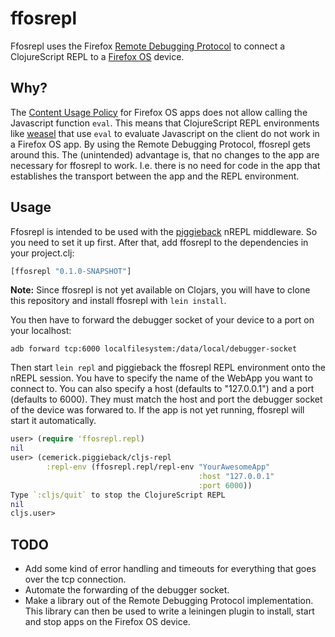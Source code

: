 # ffosrepl

Ffosrepl uses the Firefox [Remote Debugging Protocol][rdb] to connect a
ClojureScript REPL to a [Firefox OS][ffos] device.

## Why?

The [Content Usage Policy][csp] for Firefox OS apps does not allow calling the
Javascript function `eval`. This means that ClojureScript REPL environments like
[weasel][weasel] that use `eval` to evaluate Javascript on the client do not
work in a Firefox OS app. By using the Remote Debugging Protocol, ffosrepl gets
around this. The (unintended) advantage is, that no changes to the app are
necessary for ffosrepl to work. I.e. there is no need for code in the app that
establishes the transport between the app and the REPL environment.

## Usage

Ffosrepl is intended to be used with the [piggieback][piggieback] nREPL
middleware. So you need to set it up first. After that, add ffosrepl to the
dependencies in your project.clj:

```clojure
[ffosrepl "0.1.0-SNAPSHOT"]
```

__Note:__ Since ffosrepl is not yet available on Clojars, you will have to clone
this repository and install ffosrepl with `lein install`.

You then have to forward the debugger socket of your device to a port on your
localhost:

```
adb forward tcp:6000 localfilesystem:/data/local/debugger-socket
```

Then start `lein repl` and piggieback the ffosrepl REPL environment onto the
nREPL session. You have to specify the name of the WebApp you want to connect
to. You can also specify a host (defaults to "127.0.0.1") and a port (defaults
to 6000). They must match the host and port the debugger socket of the device
was forwared to. If the app is not yet running, ffosrepl will start it
automatically.

```clojure
user> (require 'ffosrepl.repl)
nil
user> (cemerick.piggieback/cljs-repl
        :repl-env (ffosrepl.repl/repl-env "YourAwesomeApp"
                                          :host "127.0.0.1"
                                          :port 6000))
Type `:cljs/quit` to stop the ClojureScript REPL
nil
cljs.user> 
```

## TODO

- Add some kind of error handling and timeouts for everything that goes over the
  tcp connection.
- Automate the forwarding of the debugger socket.
- Make a library out of the Remote Debugging Protocol implementation. This
  library can then be used to write a leiningen plugin to install, start and
  stop apps on the Firefox OS device.

[rdb]: <https://wiki.mozilla.org/Remote_Debugging_Protocol>
[piggieback]: <https://github.com/cemerick/piggieback>
[ffos]: <https://www.mozilla.org/en-US/firefox/os/>
[csp]: <https://developer.mozilla.org/en-US/Apps/Build/Building_apps_for_Firefox_OS/CSP>
[weasel]: <https://github.com/tomjakubowski/weasel>

